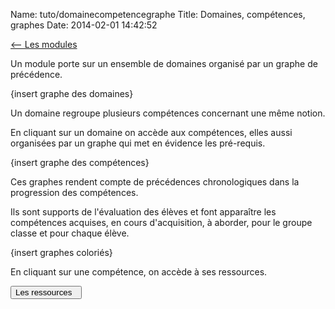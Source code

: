 Name: tuto/domainecompetencegraphe
Title: Domaines, compétences, graphes
Date: 2014-02-01 14:42:52

[<-- Les modules](/tuto/module)

Un module porte sur un ensemble de domaines organisé par un graphe de précédence.

{insert graphe des domaines}

Un domaine regroupe plusieurs compétences concernant une même notion.

En cliquant sur un domaine on accède aux compétences, elles aussi organisées par un graphe qui met en évidence les pré-requis.

{insert graphe des compétences}

Ces graphes rendent compte de précédences chronologiques dans la progression des compétences. 

Ils sont supports de l'évaluation des élèves et font apparaître les compétences acquises, en cours d'acquisition, à aborder, pour le groupe classe et pour chaque élève.

{insert graphes coloriés}

En cliquant sur une compétence, on accède à ses ressources.

[<button class="btn btn-primary pull-right" type="button">Les ressources &nbsp;<i class="icon-arrow-left"></i></button>](/tuto/ressources)
